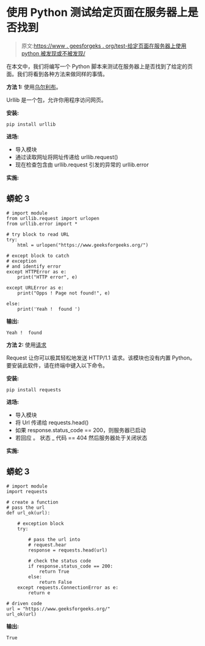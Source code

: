 # 使用 Python 测试给定页面在服务器上是否找到

> 原文:[https://www . geesforgeks . org/test-给定页面在服务器上使用 python 被发现或不被发现/](https://www.geeksforgeeks.org/test-the-given-page-is-found-or-not-on-the-server-using-python/)

在本文中，我们将编写一个 Python 脚本来测试在服务器上是否找到了给定的页面。我们将看到各种方法来做同样的事情。

**方法 1:** 使用[乌尔利布](https://www.geeksforgeeks.org/python-urllib-module/)。

Urllib 是一个包，允许你用程序访问网页。

**安装:**

```
pip install urllib
```

**进场:**

*   导入模块
*   通过读取网址将网址传递给 urllib.request()
*   现在检查包含由 urllib.request 引发的异常的 urllib.error

**实施:**

## 蟒蛇 3

```
# import module
from urllib.request import urlopen
from urllib.error import *

# try block to read URL
try:
    html = urlopen("https://www.geeksforgeeks.org/")

# except block to catch
# exception
# and identify error
except HTTPError as e:
    print("HTTP error", e)

except URLError as e:
    print("Opps ! Page not found!", e)

else:
    print('Yeah !  found ')
```

**输出:**

```
Yeah !  found
```

**方法 2:** 使用[请求](https://www.geeksforgeeks.org/python-requests-tutorial/)

Request 让你可以极其轻松地发送 HTTP/1.1 请求。该模块也没有内置 Python。要安装此软件，请在终端中键入以下命令。

**安装:**

```
pip install requests
```

**进场:**

*   导入模块
*   将 Url 传递给 requests.head()
*   如果 response.status_code == 200，则服务器已启动
*   若回应 。 状态 _ 代码 == 404 然后服务器处于关闭状态

**实施:**

## 蟒蛇 3

```
# import module
import requests

# create a function
# pass the url
def url_ok(url):

    # exception block
    try:

        # pass the url into
        # request.hear
        response = requests.head(url)

        # check the status code
        if response.status_code == 200:
            return True
        else:
            return False
    except requests.ConnectionError as e:
        return e

# driven code
url = "https://www.geeksforgeeks.org/"
url_ok(url)
```

**输出:**

```
True
```